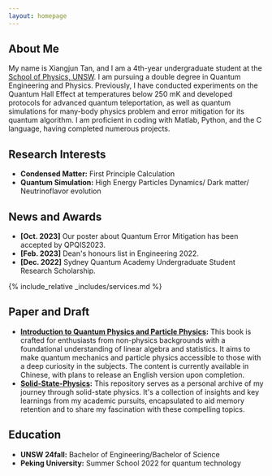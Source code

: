 ```yaml
---
layout: homepage
---
```


## About Me

My name is Xiangjun Tan, and I am a 4th-year undergraduate student at the [School of Physics, UNSW](https://www.unsw.edu.au/science/our-schools/physics). I am pursuing a double degree in Quantum Engineering and Physics. Previously, I have conducted experiments on the Quantum Hall Effect at temperatures below 250 mK and developed protocols for advanced quantum teleportation, as well as quantum simulations for many-body physics problem and error mitigation for its quantum algorithm. I am proficient in coding with Matlab, Python, and the C language, having completed numerous projects.

## Research Interests

- **Condensed Matter:** First Principle Calculation
- **Quantum Simulation:** High Energy Particles Dynamics/ Dark matter/ Neutrinoflavor evolution

## News and Awards

- **[Oct. 2023]** Our poster about Quantum Error Mitigation has been accepted by QPQIS2023.
- **[Feb. 2023]** Dean's honours list in Engineering 2022.
- **[Dec. 2022]** Sydney Quantum Academy Undergraduate Student Research Scholarship.

<!-- {% include_relative _includes/publications.md %} -->

{% include_relative _includes/services.md %}

## Paper and Draft

- **[Introduction to Quantum Physics and Particle Physics](https://github.com/xiangjun-tan/Introduction-to-Quantum-Physics-and-Particle-Physics):** This book is crafted for enthusiasts from non-physics backgrounds with a foundational understanding of linear algebra and statistics. It aims to make quantum mechanics and particle physics accessible to those with a deep curiosity in the subjects. The content is currently available in Chinese, with plans to release an English version upon completion.
- **[Solid-State-Physics](https://github.com/xiangjun-tan/Solid-State-Physics):** This repository serves as a personal archive of my journey through solid-state physics. It's a collection of insights and key learnings from my academic pursuits, encapsulated to aid memory retention and to share my fascination with these compelling topics.

## Education

- **UNSW 24fall:** Bachelor of Engineering/Bachelor of Science
- **Peking University:** Summer School 2022 for quantum technology
